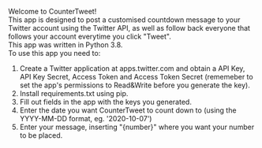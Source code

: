Welcome to CounterTweet! \
This app is designed to post a customised countdown message to your Twitter account using the Twitter API, as well as follow back everyone that follows your account everytime you click "Tweet". \
This app was written in Python 3.8. \
To use this app you need to: 
1. Create a Twitter application at apps.twitter.com and obtain a API Key, API Key Secret, Access Token and Access Token Secret (rememeber to set the app's permissions to Read&Write before you generate the key). 
2. Install requirements.txt using pip.
3. Fill out fields in the app with the keys you generated.
4. Enter the date you want CounterTweet to count down to (using the YYYY-MM-DD format, eg. '2020-10-07')
5. Enter your message, inserting "{number}" where you want your number to be placed.

